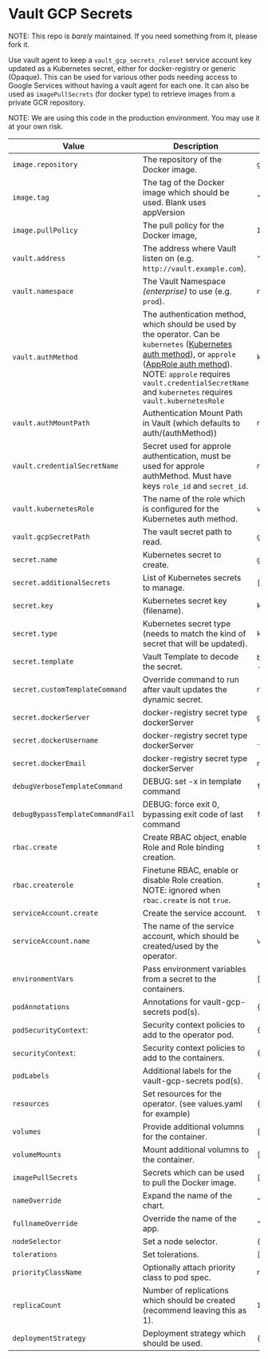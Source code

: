 # Vault GCP Secrets

NOTE: This repo is _barely_ maintained. If you need something from it, please fork it.

Use vault agent to keep a `vault_gcp_secrets_roleset` service account key updated as a
Kubernetes secret, either for docker-registry or generic (Opaque). This can be used
for various other pods needing access to Google Services without having a vault agent
for each one. It can also be used as `imagePullSecrets` (for docker type) to retrieve
images from a private GCR repository.

NOTE: We are using this code in the production environment. You may use it at your own risk.

| Value | Description | Default |
| ----- | ----------- | ------- |
| `image.repository` | The repository of the Docker image. | `ghcr.io/tjm/vault-gcp-secrets` |
| `image.tag` | The tag of the Docker image which should be used. Blank uses appVersion | `""` |
| `image.pullPolicy` | The pull policy for the Docker image, | `IfNotPresent` |
| `vault.address` | The address where Vault listen on (e.g. `http://vault.example.com`). | `"http://vault:8200"` |
| `vault.namespace` | The Vault Namespace *(enterprise)* to use (e.g. `prod`). | `null` |
| `vault.authMethod` | The authentication method, which should be used by the operator. Can be `kubernetes` ([Kubernetes auth method](https://www.vaultproject.io/docs/auth/kubernetes.html)), or `approle` ([AppRole auth method](https://www.vaultproject.io/docs/auth/approle)). NOTE: `approle` requires `vault.credentialSecretName` and `kubernetes` requires `vault.kubernetesRole`  | `kubernetes` |
| `vault.authMountPath` | Authentication Mount Path in Vault (which defaults to auth/(authMethod)) | `null` |
| `vault.credentialSecretName` | Secret used for approle authentication, must be used for approle authMethod. Must have keys `role_id` and `secret_id`. | `null` |
| `vault.kubernetesRole` | The name of the role which is configured for the Kubernetes auth method. | `vault-gcp-secrets` |
| `vault.gcpSecretPath` | The vault secret path to read. | `gcp/my-role` |
| `secret.name` | Kubernetes secret to create. | `gcp-secret` |
| `secret.additionalSecrets` | List of Kubernetes secrets to manage. | `[]`
| `secret.key` | Kubernetes secret key (filename). | `key.json` |
| `secret.type` | Kubernetes secret type (needs to match the kind of secret that will be updated). | `kubernetes.io/dockerconfigjson` |
| `secret.template` | Vault Template to decode the secret. | `base64Decode .Data.private_key_data` |
| `secret.customTemplateCommand` | Override command to run after vault updates the dynamic secret. | `null` |
| `secret.dockerServer` | docker-registry secret type dockerServer | `gcr.io` |
| `secret.dockerUsername` | docker-registry secret type dockerServer | `_json_key` |
| `secret.dockerEmail` | docker-registry secret type dockerServer | `not.used@example.com` |
| `debugVerboseTemplateCommand` | DEBUG: set -x in template command | `false` |
| `debugBypassTemplateCommandFail` | DEBUG: force exit 0, bypassing exit code of last command | `false` |
| `rbac.create` | Create RBAC object, enable Role and Role binding creation. | `true` |
| `rbac.createrole` | Finetune RBAC, enable or disable Role creation. NOTE: ignored when `rbac.create` is not `true`. | `true` |
| `serviceAccount.create` | Create the service account. | `true` |
| `serviceAccount.name` | The name of the service account, which should be created/used by the operator. | `vault-gcp-secrets` |
| `environmentVars` | Pass environment variables from a secret to the containers. | `[]` |
| `podAnnotations` | Annotations for vault-gcp-secrets pod(s). | `{}` |
| `podSecurityContext`: | Security context policies to add to the operator pod. | `{}` |
| `securityContext`: | Security context policies to add to the containers. | `{}` |
| `podLabels` | Additional labels for the vault-gcp-secrets pod(s). | `{}` |
| `resources` | Set resources for the operator. (see values.yaml for example) | `{}` |
| `volumes` | Provide additional volumns for the container. | `[]` |
| `volumeMounts` | Mount additional volumns to the container. | `[]` |
| `imagePullSecrets` | Secrets which can be used to pull the Docker image. | `[]` |
| `nameOverride` | Expand the name of the chart. | `""` |
| `fullnameOverride` | Override the name of the app. | `""` |
| `nodeSelector` | Set a node selector. | `{}` |
| `tolerations` | Set tolerations. | `[]` |
| `priorityClassName` | Optionally attach priority class to pod spec. | `null` |
| `replicaCount` | Number of replications which should be created (recommend leaving this as 1). | `1` |
| `deploymentStrategy` | Deployment strategy which should be used. | `{}` |
